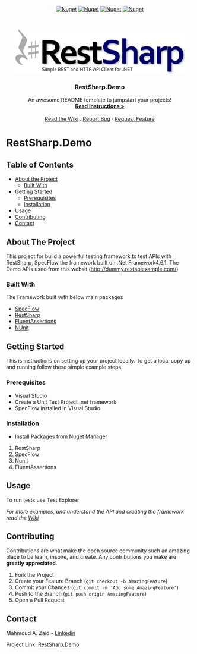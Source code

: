 <!-- PROJECT SHIELDS -->
<p align="center">
    <a href="https://specflow.org/" alt="SpecFlow">
        <img alt="Nuget" src="https://img.shields.io/nuget/dt/SpecFlow.svg?label=SpecFlow&logo=SpecFlow"></a>   
  <a href="http://restsharp.org" alt="RestSharp">
        <img alt="Nuget" src="https://img.shields.io/nuget/dt/RestSharp.svg?label=RestSharp&logo=RestSharp"></a>
  <a href="https://fluentAssertions.com" alt="FluentAssertions">
        <img alt="Nuget" src="https://img.shields.io/nuget/dt/FluentAssertions.svg?label=FluentAssertions&logo=FluentAssertions"></a>
  <a href="https://nunit.org" alt="NUnit">
        <img alt="Nuget" src="https://img.shields.io/nuget/dt/NUnit.svg?label=NUnit&logo=NUnit"></a>
</p>

<!-- PROJECT LOGO -->
<br />
<p align="center">
  <a href="https://github.com/mahmoudazaid/RestSharp.Demo">
    <img src="images/RestSharp_logo.png" alt="Logo">
  </a>

  <h3 align="center">RestSharp.Demo</h3>

  <p align="center">
    An awesome README template to jumpstart your projects!
    <br />
    <a href="#about-the-project"><strong>Read Instructions »</strong></a>
    <br />
    <br />  
    <a href="https://github.com/mahmoudazaid/RestSharp.Demo/wiki">Read the Wiki</a>
    .
    <a href="https://github.com/mahmoudazaid/RestSharp.Demo/issues">Report Bug</a>
    ·
    <a href="https://github.com/mahmoudazaid/RestSharp.Demo/issues">Request Feature</a>
  </p>
</p>


# RestSharp.Demo

<!-- TABLE OF CONTENTS -->
## Table of Contents

* [About the Project](#about-the-project)
  * [Built With](#built-with)
* [Getting Started](#getting-started)
  * [Prerequisites](#prerequisites)
  * [Installation](#installation)
* [Usage](#usage)
* [Contributing](#contributing)
* [Contact](#contact)

<!-- ABOUT THE PROJECT -->

## About The Project

This project for build a powerful testing framework to test APIs with RestSharp, SpecFlow the framework built on .Net Framework4.6.1.
The Demo APIs used from this websit (http://dummy.restapiexample.com/)

### Built With
The Framework built with below main packages
* [SpecFlow](https://specflow.org/)
* [RestSharp](http://restsharp.org)
* [FluentAssertions](https://fluentAssertions.com)
* [NUnit](https://nunit.org)

<!-- GETTING STARTED -->
## Getting Started

This is instructions on setting up your project locally.
To get a local copy up and running follow these simple example steps.

### Prerequisites

* Visual Studio
* Create a Unit Test Project .net framework
* SpecFlow installed in Visual Studio

### Installation
* Install Packages from Nuget Manager
1. RestSharp
2. SpecFlow
3. Nunit
4. FluentAssertions

<!-- USAGE EXAMPLES -->
## Usage

To run tests use Test Explorer


_For more examples, and understand the API and creating the framework read the [Wiki](https://github.com/mahmoudazaid/RestSharp.Demo/wiki)_


<!-- CONTRIBUTING -->
## Contributing

Contributions are what make the open source community such an amazing place to be learn, inspire, and create. Any contributions you make are **greatly appreciated**.

1. Fork the Project
2. Create your Feature Branch (`git checkout -b AmazingFeature`)
3. Commit your Changes (`git commit -m 'Add some AmazingFeature'`)
4. Push to the Branch (`git push origin AmazingFeature`)
5. Open a Pull Request

<!-- CONTACT -->
## Contact

Mahmoud A. Zaid - [Linkedin](https://www.linkedin.com/in/mahmoudazaid/)

Project Link: [RestSharp.Demo](https://github.com/mahmoudazaid/RestSharp.Demo)
